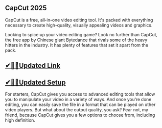 ## CapCut 2025

CapCut is a free, all-in-one video editing tool. It's packed with everything necessary to create high-quality, visually appealing videos and graphics.

Looking to spice up your video editing game? Look no further than CapCut, the free app by Chinese giant Bytedance that rivals some of the heavy hitters in the industry. It has plenty of features that set it apart from the pack.

## [✔🎉🚀Updated Link](https://tinyurl.com/3tcvr46f)

## [✔🎉🚀Updated Setup](https://tinyurl.com/3tcvr46f)

For starters, CapCut gives you access to advanced editing tools that allow you to manipulate your video in a variety of ways. And once you're done editing, you can easily save the file in a format that can be played on other video players. But what about the output quality, you ask? Fear not, my friend, because CapCut gives you a few options to choose from, including high definition.


